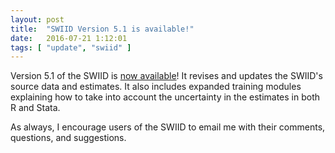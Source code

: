 ```yaml
---
layout: post
title:  "SWIID Version 5.1 is available!"
date:   2016-07-21 1:12:01
tags: [ "update", "swiid" ]
---
```


Version 5.1 of the SWIID is [now available](../swiid/swiid_downloads.html)!  It revises and updates the SWIID's source data and estimates.  It also includes expanded training modules explaining how to take into account the uncertainty in the estimates in both R and Stata.

As always, I encourage users of the SWIID to email me with their comments, questions, and suggestions.
